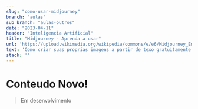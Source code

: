 ```yaml
---
slug: "como-usar-midjourney"
branch: "aulas"
sub_branch: "aulas-outros"
date: "2023-04-11"
header: "Inteligencia Artificial"
title: "Midjourney - Aprenda a usar"
url: 'https://upload.wikimedia.org/wikipedia/commons/e/e6/Midjourney_Emblem.png'
text: 'Como criar suas proprias imagens a partir de texo gratuitamente usando a IA Midjourney'
stack: ''
---
```


# Conteudo Novo!

> Em desenvolvimento 